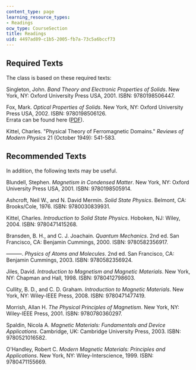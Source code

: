 ```yaml
---
content_type: page
learning_resource_types:
- Readings
ocw_type: CourseSection
title: Readings
uid: 4497ad89-c1b5-2005-fb7a-73c5a6bccf73
---
```


Required Texts
--------------

The class is based on these required texts:

Singleton, John. _Band Theory and Electronic Properties of Solids_. New York, NY: Oxford University Press USA, 2001. ISBN: 9780198506447.

Fox, Mark. _Optical Properties of Solids_. New York, NY: Oxford University Press USA, 2002. ISBN: 9780198506126.  
Errata can be found here ([PDF](http://www.mark-fox.staff.shef.ac.uk/qo-errata.pdf)).

Kittel, Charles. "Physical Theory of Ferromagnetic Domains." _Reviews of Modern Physics_ 21 (October 1949): 541-583.

Recommended Texts
-----------------

In addition, the following texts may be useful.

Blundell, Stephen. _Magnetism in Condensed Matter_. New York, NY: Oxford University Press USA, 2001. ISBN: 9780198505914.

Ashcroft, Neil W., and N. David Mermin. _Solid State Physics_. Belmont, CA: Brooks/Cole, 1976. ISBN: 9780030839931.

Kittel, Charles. _Introduction to Solid State Physics_. Hoboken, NJ: Wiley, 2004. ISBN: 9780471415268.

Bransden, B. H., and C. J. Joachain. _Quantum Mechanics_. 2nd ed. San Francisco, CA: Benjamin Cummings, 2000. ISBN: 9780582356917.

———. _Physics of Atoms and Molecules_. 2nd ed. San Francisco, CA: Benjamin Cummings, 2003. ISBN: 9780582356924.

Jiles, David. _Introduction to Magnetism and Magnetic Materials_. New York, NY: Chapman and Hall, 1998. ISBN: 9780412798603.

Cullity, B. D., and C. D. Graham. _Introduction to Magnetic Materials_. New York, NY: Wiley-IEEE Press, 2008. ISBN: 9780471477419.

Morrish, Allan H. _The Physical Principles of Magnetism_. New York, NY: Wiley-IEEE Press, 2001. ISBN: 9780780360297.

Spaldin, Nicola A. _Magnetic Materials: Fundamentals and Device Applications_. Cambridge, UK: Cambridge University Press, 2003. ISBN: 9780521016582.

O'Handley, Robert C. _Modern Magnetic Materials: Principles and Applications_. New York, NY: Wiley-Interscience, 1999. ISBN: 9780471155669.